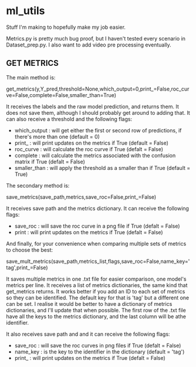 # ml_utils
Stuff I'm making to hopefully make my job easier.

Metrics.py is pretty much bug proof, but I haven't tested every scenario in Dataset_prep.py. I also want to add video pre processing eventually.

## GET METRICS
The main method is:

get_metrics(y,Y_pred,threshold=None,which_output=0,print_=False,roc_curve=False,complete=False,smaller_than=True)

It receives the labels and the raw model prediction, and returns them. It does not save them, although I should probably get around to adding that. It can also receive a threshold and the following flags:

- which_output : will get either the first or second row of predictions, if there's more than one (default = 0)
- print_ : will print updates on the metrics if True (default = False)
- roc_curve : will calculate the roc curve if True (defalt = False)
- complete : will calculate the metrics associated with the confusion matrix if True (defalt = False)
- smaller_than : will apply the threshold as a smaller than if True (default = True)

The secondary method is:

save_metrics(save_path,metrics,save_roc=False,print_=False)

It receives save path and the metrics dictionary. It can receive the following flags:
- save_roc : will save the roc curve in a png file if True (defalt = False)
- print : will print updates on the metrics if True (defalt = False)

And finally, for your convenience when comparing multiple sets of metrics to choose the best:

save_mult_metrics(save_path,metrics_list,flags,save_roc=False,name_key='tag',print_=False)

It saves multiple metrics in one .txt file for easier comparison, one model's metrics per line. It receives a list of metrics dictionaries, the same kind that get_metrics returns. It works better if you add an ID to each set of metrics so they can be identified. The default key for that is 'tag' but a different one can be set. I realise it would be better to have a dictionary of metrics dictionaries, and I'll update that when possible. The first row of the .txt file have all the keys to the metrics dictionary, and the last column will be athe identifier.

It also receives save path and and it can receive the following flags:

- save_roc : will save the roc curves in png files if True (defalt = False)
- name_key : is the key to the identifier in the dictionary (default = 'tag')
- print_ : will print updates on the metrics if True (defalt = False)

